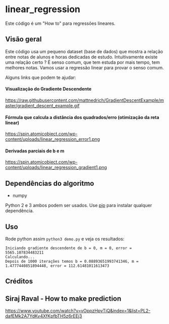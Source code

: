 # linear_regression
Este código é um "How to" para regressões lineares.


## Visão geral

Este código usa um pequeno dataset (base de dados) que mostra a relação entre notas de alunos e horas dedicadas de estudo. Intuitivamente existe uma relação certo ? É senso comum, que tem estuda por mais tempo, tem melhores notas. Vamos usar a regressão linear para provar o senso comum. 

Alguns links que podem te ajudar:

#### Visualização do Gradiente Descendente
https://raw.githubusercontent.com/mattnedrich/GradientDescentExample/master/gradient_descent_example.gif


#### Fórmula que calcula a distância dos quadrados/erro (otimização da reta linear)
https://spin.atomicobject.com/wp-content/uploads/linear_regression_error1.png

#### Derivadas parciais de  b e m 
https://spin.atomicobject.com/wp-content/uploads/linear_regression_gradient1.png

## Dependências do algoritmo

* numpy

Python 2 e 3 ambos podem ser usados. Use [pip](https://pip.pypa.io/en/stable/) para instalar qualquer dependência.

## Uso

Rode python assim ``python3 demo.py`` e veja os resultados:

   ```
Iniciando gradiente descendente de b = 0, m = 0, error = 5565.107834483211
Calculando...
Depois de 1000 iterações temos b = 0.08893651993741346, m = 1.4777440851894448, error = 112.61481011613473
   ```

## Créditos

## Siraj Raval - How to make prediction 
https://www.youtube.com/watch?v=vOppzHpvTiQ&index=1&list=PL2-dafEMk2A7YdKv4XfKpfbTH5z6rEEj3
